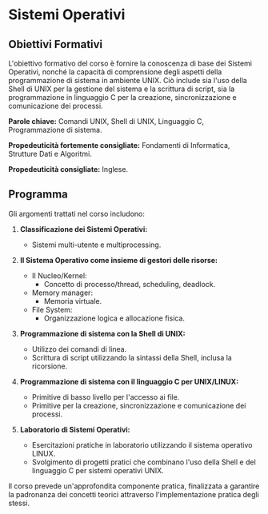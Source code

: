 # Sistemi Operativi

## Obiettivi Formativi

L'obiettivo formativo del corso è fornire la conoscenza di base dei Sistemi Operativi, nonché la capacità di comprensione degli aspetti della programmazione di sistema in ambiente UNIX. Ciò include sia l'uso della Shell di UNIX per la gestione del sistema e la scrittura di script, sia la programmazione in linguaggio C per la creazione, sincronizzazione e comunicazione dei processi.

**Parole chiave:** Comandi UNIX, Shell di UNIX, Linguaggio C, Programmazione di sistema.

**Propedeuticità fortemente consigliate:** Fondamenti di Informatica, Strutture Dati e Algoritmi.

**Propedeuticità consigliate:** Inglese.

## Programma

Gli argomenti trattati nel corso includono:

1. **Classificazione dei Sistemi Operativi:**
   - Sistemi multi-utente e multiprocessing.

2. **Il Sistema Operativo come insieme di gestori delle risorse:**
   - Il Nucleo/Kernel:
     - Concetto di processo/thread, scheduling, deadlock.
   - Memory manager:
     - Memoria virtuale.
   - File System:
     - Organizzazione logica e allocazione fisica.

3. **Programmazione di sistema con la Shell di UNIX:**
   - Utilizzo dei comandi di linea.
   - Scrittura di script utilizzando la sintassi della Shell, inclusa la ricorsione.

4. **Programmazione di sistema con il linguaggio C per UNIX/LINUX:**
   - Primitive di basso livello per l'accesso ai file.
   - Primitive per la creazione, sincronizzazione e comunicazione dei processi.

5. **Laboratorio di Sistemi Operativi:**
   - Esercitazioni pratiche in laboratorio utilizzando il sistema operativo LINUX.
   - Svolgimento di progetti pratici che combinano l'uso della Shell e del linguaggio C per sistemi operativi UNIX.

Il corso prevede un'approfondita componente pratica, finalizzata a garantire la padronanza dei concetti teorici attraverso l'implementazione pratica degli stessi.
